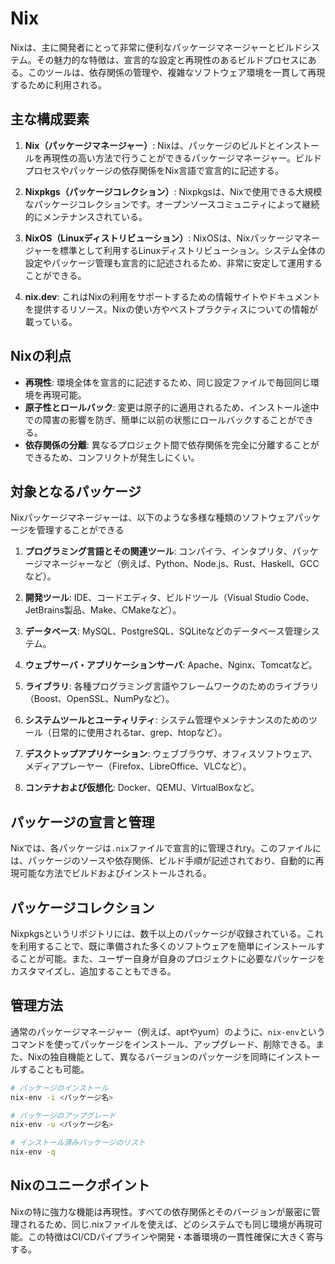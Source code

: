 # Nix

Nixは、主に開発者にとって非常に便利なパッケージマネージャーとビルドシステム。その魅力的な特徴は、宣言的な設定と再現性のあるビルドプロセスにある。このツールは、依存関係の管理や、複雑なソフトウェア環境を一貫して再現するために利用される。

## 主な構成要素

1. **Nix（パッケージマネージャー）**: Nixは、パッケージのビルドとインストールを再現性の高い方法で行うことができるパッケージマネージャー。ビルドプロセスやパッケージの依存関係をNix言語で宣言的に記述する。

2. **Nixpkgs（パッケージコレクション）**: Nixpkgsは、Nixで使用できる大規模なパッケージコレクションです。オープンソースコミュニティによって継続的にメンテナンスされている。

3. **NixOS（Linuxディストリビューション）**: NixOSは、Nixパッケージマネージャーを標準として利用するLinuxディストリビューション。システム全体の設定やパッケージ管理も宣言的に記述されるため、非常に安定して運用することができる。

4. **nix.dev**: これはNixの利用をサポートするための情報サイトやドキュメントを提供するリソース。Nixの使い方やベストプラクティスについての情報が載っている。

## Nixの利点

- **再現性**: 環境全体を宣言的に記述するため、同じ設定ファイルで毎回同じ環境を再現可能。
- **原子性とロールバック**: 変更は原子的に適用されるため、インストール途中での障害の影響を防ぎ、簡単に以前の状態にロールバックすることができる。
- **依存関係の分離**: 異なるプロジェクト間で依存関係を完全に分離することができるため、コンフリクトが発生しにくい。

## 対象となるパッケージ

Nixパッケージマネージャーは、以下のような多様な種類のソフトウェアパッケージを管理することができる

1. **プログラミング言語とその関連ツール**: コンパイラ、インタプリタ、パッケージマネージャーなど（例えば、Python、Node.js、Rust、Haskell、GCCなど）。

2. **開発ツール**: IDE、コードエディタ、ビルドツール（Visual Studio Code、JetBrains製品、Make、CMakeなど）。

3. **データベース**: MySQL、PostgreSQL、SQLiteなどのデータベース管理システム。

4. **ウェブサーバ・アプリケーションサーバ**: Apache、Nginx、Tomcatなど。

5. **ライブラリ**: 各種プログラミング言語やフレームワークのためのライブラリ（Boost、OpenSSL、NumPyなど）。

6. **システムツールとユーティリティ**: システム管理やメンテナンスのためのツール（日常的に使用されるtar、grep、htopなど）。

7. **デスクトップアプリケーション**: ウェブブラウザ、オフィスソフトウェア、メディアプレーヤー（Firefox、LibreOffice、VLCなど）。

8. **コンテナおよび仮想化**: Docker、QEMU、VirtualBoxなど。

## パッケージの宣言と管理

Nixでは、各パッケージは```.nix```ファイルで宣言的に管理されry。このファイルには、パッケージのソースや依存関係、ビルド手順が記述されており、自動的に再現可能な方法でビルドおよびインストールされる。

## パッケージコレクション

Nixpkgsというリポジトリには、数千以上のパッケージが収録されている。これを利用することで、既に準備された多くのソフトウェアを簡単にインストールすることが可能。また、ユーザー自身が自身のプロジェクトに必要なパッケージをカスタマイズし、追加することもできる。

## 管理方法

通常のパッケージマネージャー（例えば、aptやyum）のように、```nix-env```というコマンドを使ってパッケージをインストール、アップグレード、削除できる。また、Nixの独自機能として、異なるバージョンのパッケージを同時にインストールすることも可能。

```sh
# パッケージのインストール
nix-env -i <パッケージ名>

# パッケージのアップグレード
nix-env -u <パッケージ名>

# インストール済みパッケージのリスト
nix-env -q
```

## Nixのユニークポイント

Nixの特に強力な機能は再現性。すべての依存関係とそのバージョンが厳密に管理されるため、同じ.nixファイルを使えば、どのシステムでも同じ環境が再現可能。この特徴はCI/CDパイプラインや開発・本番環境の一貫性確保に大きく寄与する。
